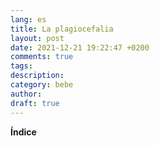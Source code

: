 ```yaml
---
lang: es
title: La plagiocefalia
layout: post
date: 2021-12-21 19:22:47 +0200
comments: true
tags: 
description:
category: bebe
author:
draft: true
---
```


**Índice**
<!-- TOC depthFrom:1 insertAnchor:false orderedList:true -->


<!-- /TOC -->

